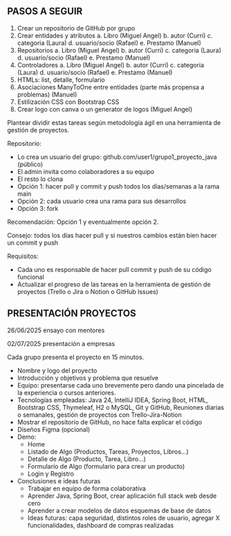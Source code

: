 ## PASOS A SEGUIR

1. Crear un repositorio de GitHub por grupo
2. Crear entidades y atributos
   a. Libro (Miguel Angel)
   b. autor (Curri)
   c. categoria (Laura)
   d. usuario/socio (Rafael)
   e. Prestamo (Manuel)
3. Repositorios
   a. Libro (Miguel Angel)
   b. autor (Curri)
   c. categoria (Laura)
   d. usuario/socio (Rafael)
   e. Prestamo (Manuel)
4. Controladores
   a. Libro (Miguel Angel)
   b. autor (Curri)
   c. categoria (Laura)
   d. usuario/socio (Rafael)
   e. Prestamo (Manuel)
5. HTMLs: list, detalle, formulario 
6. Asociaciones ManyToOne entre entidades (parte más propensa a problemas) (Manuel)
7. Estilización CSS con Bootstrap CSS 
8. Crear logo con canva o un generator de logos (Miguel Angel)

Plantear dividir estas tareas según metodología ágil en una herramienta de gestión de proyectos.

Repositorio:

* Lo crea un usuario del grupo: github.com/user1/grupo1_proyecto_java (público)
* El admin invita como colaboradores a su equipo
* El resto lo clona
* Opción 1: hacer pull y commit y push todos los días/semanas a la rama main
* Opción 2: cada usuario crea una rama para sus desarrollos
* Opción 3: fork

Recomendación: Opción 1 y eventualmente opción 2.

Consejo: todos los días hacer pull y si nuestros cambios están bien hacer un commit y push

Requisitos:

* Cada uno es responsable de hacer pull commit y push de su código funcional
* Actualizar el progreso de las tareas en la herramienta de gestión de proyectos (Trello o Jira o Notion o GitHub Issues)


## PRESENTACIÓN PROYECTOS

26/06/2025 ensayo con mentores

02/07/2025 presentación a empresas

Cada grupo presenta el proyecto en 15 minutos.

* Nombre y logo del proyecto
* Introducción y objetivos y problema que resuelve
* Equipo: presentarse cada uno brevemente pero dando una pincelada de la experiencia o cursos anteriores.
* Tecnologías empleadas: Java 24, IntelliJ IDEA, Spring Boot, HTML, Bootstrap CSS, Thymeleaf, H2 o MySQL, Git y GitHub, Reuniones diarias o semanales, gestión de proyectos con Trello-Jira-Notion
* Mostrar el repositorio de GitHub, no hace falta explicar el código
* Diseños Figma (opcional)
* Demo:
    * Home
    * Listado de Algo (Productos, Tareas, Proyectos, Libros...)
    * Detalle de Algo (Producto, Tarea, Libro...)
    * Formulario de Algo (formulario para crear un producto)
    * Login y Registro
* Conclusiones e ideas futuras
    * Trabajar en equipo de forma colaborativa
    * Aprender Java, Spring Boot, crear aplicación full stack web desde cero
    * Aprender a crear modelos de datos esquemas de base de datos
    * Ideas futuras: capa seguridad, distintos roles de usuario, agregar X funcionalidades, dashboard de compras realizadas
